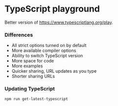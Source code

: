 # TypeScript playground

Better version of https://www.typescriptlang.org/play.

### Differences

* All strict options turned on by default
* More available compiler options
* Ability to switch TypeScript version
* More space for code
* More examples
* Quicker sharing, URL updates as you type
* Shorter sharing URLs

### Updating TypeScript

`npm run get-latest-typescript`

